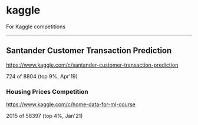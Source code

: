 # kaggle
For Kaggle competitions

---

## Santander Customer Transaction Prediction
https://www.kaggle.com/c/santander-customer-transaction-prediction

724 of 8804 (top 9%, Apr'19)

### Housing Prices Competition
https://www.kaggle.com/c/home-data-for-ml-course

2015 of 58397 (top 4%, Jan'21)
